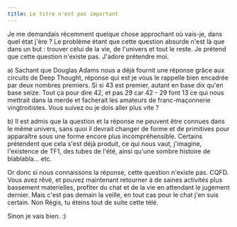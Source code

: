 ```yaml
---
title: Le titre n'est pas important
---
```


Je me demandais récemment quelque chose approchant où vais-je, dans quel état
j'ère ? Le problème étant que cette question absurde n'est là que dans un but
: trouver celui de la vie, de l'univers et tout le reste. Je prétend que cette
question n'existe pas. J'adore prétendre moi.

a) Sachant que Douglas Adams nous a déjà fournit une réponse grâce aux
circuits de Deep Thought, réponse qui est je vous le rappelle bien encadrée
par deux nombres premiers. Si si 43 est premier, autant en base dix qu'en base
seize. Tout ça pour dire 42, et pas 29 car 42 - 29 font 13 ce qui nous
mettrait dans la merde et facherait les amateurs de franc-maçonnerie
vingtroitistes. Vous suivez ou je dois aller plus vite ?

b) Il est admis que la question et la réponse ne peuvent être connues dans le
même univers, sans quoi il devrait changer de forme et de primitives pour
apparaître sous une forme encore plus incompréhensible. Certains prétendent
que cela s'est déjà produit, ce qui nous vaut, j'imagine, l'existence de TF1,
des tubes de l'été, ainsi qu'une sombre histoire de blablabla... etc.

Or donc si nous connaissons la réponse, cette question n'existe pas. CQFD.
Vous avez rêvé, et pouvez maintenant retourner à de saines activités plus
bassement materielles, profiter du chat et de la vie en attendant le jugement
dernier. Mais c'est pas demain la veille, en tout cas pour le chat j'en suis
certain. Non Régis, tu éteins tout de suite cette télé.

Sinon je vais bien. :)


